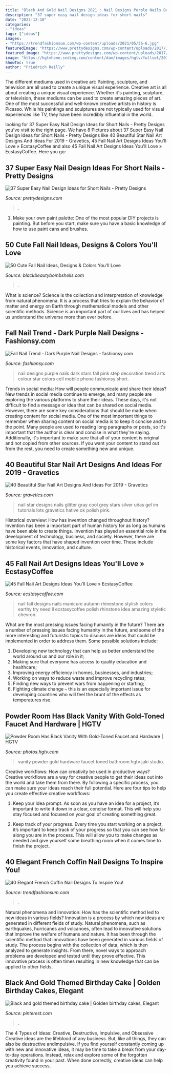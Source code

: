 ```yaml
---
title: "Black And Gold Nail Designs 2021 : Nail Designs Purple Nails Dark Stars Fall Pink Step Decoration Trend Arts Colour Star Colors Cell Mobile Phone Fashionsy Short"
description: "37 super easy nail design ideas for short nails"
date: "2022-12-10"
categories:
- "ideas"
tags: ["ideas"]
images:
- "https://trendfashionsum.com/wp-content/uploads/2021/05/36-6.jpg"
featuredImage: "https://www.prettydesigns.com/wp-content/uploads/2017/12/37-super-easy-nail-design-ideas-for-short-nails-24.jpg"
featured_image: "https://www.prettydesigns.com/wp-content/uploads/2017/12/37-super-easy-nail-design-ideas-for-short-nails-24.jpg"
image: "https://hgtvhome.sndimg.com/content/dam/images/hgtv/fullset/2019/7/16/0/DOTY2019_Wake-and-Loom_Buckhead-Reno_20.jpg.rend.hgtvcom.966.1449.suffix/1563288492432.jpeg"
ShowToc: true
author: "Friedrich Reilly"
---
```



The different mediums used in creative art: Painting, sculpture, and television are all used to create a unique visual experience.
Creative art is all about creating a unique visual experience. Whether it's painting, sculpture, or television, these mediums can be used to create amazing pieces of art. One of the most successful and well-known creative artists in history is Picasso. While his paintings and sculptures are not typically used for visual experiences like TV, they have been incredibly influential in the world.

	

		
looking for 37 Super Easy Nail Design Ideas for Short Nails - Pretty Designs you've visit to the right page. We have 8 Pictures about 37 Super Easy Nail Design Ideas for Short Nails - Pretty Designs like 40 Beautiful Star Nail Art Designs And Ideas For 2019 - Gravetics, 45 Fall Nail Art Designs Ideas You&#039;ll Love » EcstasyCoffee and also 45 Fall Nail Art Designs Ideas You&#039;ll Love » EcstasyCoffee. Here you go:
		
    
## 37 Super Easy Nail Design Ideas For Short Nails - Pretty Designs

<img loading=lazy src="https://www.prettydesigns.com/wp-content/uploads/2017/12/37-super-easy-nail-design-ideas-for-short-nails-24.jpg" onerror="this.onerror=null;this.src='https://tse1.mm.bing.net/th?id=OIP.RDCSrC1de7KSU8UbuGQ4mgHaHa&amp;pid=15.1';" alt="37 Super Easy Nail Design Ideas for Short Nails - Pretty Designs">

_Source: prettydesigns.com_

>. 

	

1. Make your own paint palette: One of the most popular DIY projects is painting. But before you start, make sure you have a basic knowledge of how to use paint cans and brushes.

    
## 50 Cute Fall Nail Ideas, Designs &amp; Colors You&#039;ll Love

<img loading=lazy src="https://blackbeautybombshells.com/wp-content/uploads/2019/09/54511317_190758065227696_3167195973877445309_n1-768x768.jpg" onerror="this.onerror=null;this.src='https://tse2.mm.bing.net/th?id=OIP.un3XrQmahmYCtgKvSOjGrQHaHa&amp;pid=15.1';" alt="50 Cute Fall Nail Ideas, Designs &amp; Colors You&#039;ll Love">

_Source: blackbeautybombshells.com_

>. 

	

What is science?
Science is the collection and interpretation of knowledge from natural phenomena. It is a process that tries to explain the behavior of matter and energy on Earth through mathematical models and other scientific methods. Science is an important part of our lives and has helped us understand the universe more than ever before.

    
## Fall Nail Trend - Dark Purple Nail Designs - Fashionsy.com

<img loading=lazy src="http://fashionsy.com/wp-content/uploads/2014/10/midnight-starry-nails-630x654.jpg" onerror="this.onerror=null;this.src='https://tse1.mm.bing.net/th?id=OIP.whXdqLA9TDEsfAGrWllOQQHaHs&amp;pid=15.1';" alt="Fall Nail Trend - Dark Purple Nail Designs - fashionsy.com">

_Source: fashionsy.com_

>nail designs purple nails dark stars fall pink step decoration trend arts colour star colors cell mobile phone fashionsy short. 

	

Trends in social media: How will people communicate and share their ideas?
New trends in social media continue to emerge, and many people are exploring the various platforms to share their ideas. These days, it's not difficult to find a message or idea that can be shared on social media. However, there are some key considerations that should be made when creating content for social media. 
One of the most important things to remember when sharing content on social media is to keep it concise and to the point. Many people are used to reading long paragraphs or posts, so it's important that the author is clear and concise in what they're saying. Additionally, it's important to make sure that all of your content is original and not copied from other sources. If you want your content to stand out from the rest, you need to create something new and unique.

    
## 40 Beautiful Star Nail Art Designs And Ideas For 2019 - Gravetics

<img loading=lazy src="https://www.gravetics.com/wp-content/uploads/2017/02/Glitter-Gray-Nail-Designs-with-Black-Star.jpg" onerror="this.onerror=null;this.src='https://tse3.mm.bing.net/th?id=OIP.nlIgCXZunIKgGfuxBOMjUAHaHZ&amp;pid=15.1';" alt="40 Beautiful Star Nail Art Designs And Ideas For 2019 - Gravetics">

_Source: gravetics.com_

>nail star designs nails glitter gray cool grey stars silver uñas gel im tutorials lots gravetics hative ok polish pink. 

	

Historical overview: How has invention changed throughout history?
Invention has been a important part of human history for as long as humans have been able to create things. Invention has played an essential role in the development of technology, business, and society. However, there are some key factors that have shaped invention over time. These include historical events, innovation, and culture.

    
## 45 Fall Nail Art Designs Ideas You&#039;ll Love » EcstasyCoffee

<img loading=lazy src="https://i0.wp.com/www.ecstasycoffee.com/wp-content/uploads/2016/10/Fall-Nail-Designs-28.jpg?resize=736%2C981" onerror="this.onerror=null;this.src='https://tse2.mm.bing.net/th?id=OIP.xgXVRctQH1Y_m-ofVlEWHwHaJ3&amp;pid=15.1';" alt="45 Fall Nail Art Designs Ideas You&#039;ll Love » EcstasyCoffee">

_Source: ecstasycoffee.com_

>nail fall designs nails manicure autumn rhinestone stylish colors earthy try need ll ecstasycoffee polish rhinstone idea amazing styletic chevron. 

	

What are the most pressing issues facing humanity in the future?
There are a number of pressing issues facing humanity in the future, and some of the more interesting and futuristic topics to discuss are ideas that could be implemented in order to address them. Some possible solutions include: 
1) Developing new technology that can help us better understand the world around us and our role in it; 
2) Making sure that everyone has access to quality education and healthcare; 
3) Improving energy efficiency in homes, businesses, and industries; 
4) Working on ways to reduce waste and improve recycling rates; 
5) Finding new ways to prevent wars from happening or starting; 
6) Fighting climate change – this is an especially important issue for developing countries who will feel the brunt of the effects as temperatures rise.

    
## Powder Room Has Black Vanity With Gold-Toned Faucet And Hardware | HGTV

<img loading=lazy src="https://hgtvhome.sndimg.com/content/dam/images/hgtv/fullset/2019/7/16/0/DOTY2019_Wake-and-Loom_Buckhead-Reno_20.jpg.rend.hgtvcom.966.1449.suffix/1563288492432.jpeg" onerror="this.onerror=null;this.src='https://tse3.mm.bing.net/th?id=OIP.NpgtdqFDLTDLIp742tprUAHaLH&amp;pid=15.1';" alt="Powder Room Has Black Vanity With Gold-Toned Faucet and Hardware | HGTV">

_Source: photos.hgtv.com_

>vanity powder gold hardware faucet toned bathroom hgtv jaki studio. 

	

Creative workflows: How can creativity be used in productive ways?
Creative workflows are a way for creative people to get their ideas out into the world and take them from there. By following a specific process, you can make sure your ideas reach their full potential. Here are four tips to help you create effective creative workflows:
1. Keep your idea prompt. As soon as you have an idea for a project, it’s important to write it down in a clear, concise format. This will help you stay focused and focused on your goal of creating something great.

2. Keep track of your progress. Every time you start working on a project, it’s important to keep track of your progress so that you can see how far along you are in the process. This will allow you to make changes as needed and give yourself some breathing room when it comes time to finish the project.


    
## 40 Elegant French Coffin Nail Designs To Inspire You!

<img loading=lazy src="https://trendfashionsum.com/wp-content/uploads/2021/05/36-6.jpg" onerror="this.onerror=null;this.src='https://tse4.mm.bing.net/th?id=OIP.VnmULlfa4N75b9QVjgo1GgHaLH&amp;pid=15.1';" alt="40 Elegant French Coffin Nail Designs To Inspire You!">

_Source: trendfashionsum.com_

>. 

	

Natural phenomena and innovation: How has the scientific method led to new ideas in various fields?
Innovation is a process by which new ideas are generated in different fields of study. Natural phenomena, such as earthquakes, hurricanes and volcanoes, often lead to innovative solutions that improve the welfare of humans and nature. It has been through the scientific method that innovations have been generated in various fields of study. The process begins with the collection of data, which is then analyzed to generate insights. From there, novel ways to approach problems are developed and tested until they prove effective. This innovative process is often times resulting in new knowledge that can be applied to other fields.

    
## Black And Gold Themed Birthday Cake | Golden Birthday Cakes, Elegant

<img loading=lazy src="https://i.pinimg.com/736x/56/05/e4/5605e467fbe9cd2e0842489e4a4ea8ea.jpg" onerror="this.onerror=null;this.src='https://tse2.mm.bing.net/th?id=OIP.tt-iw4KFPNrINTC9LKskjwHaJ3&amp;pid=15.1';" alt="Black and gold themed birthday cake | Golden birthday cakes, Elegant">

_Source: pinterest.com_

>. 

	

The 4 Types of Ideas: Creative, Destructive, Impulsive, and Obsessive
Creative ideas are the lifeblood of any business. But, like all things, they can also be destructive andimpulsive. If you find yourself constantly coming up with new and innovative ideas, it may be time to take a break from your day-to-day operations. Instead, relax and explore some of the forgotten creativity found in your past. When done correctly, creative ideas can help you achieve success.

